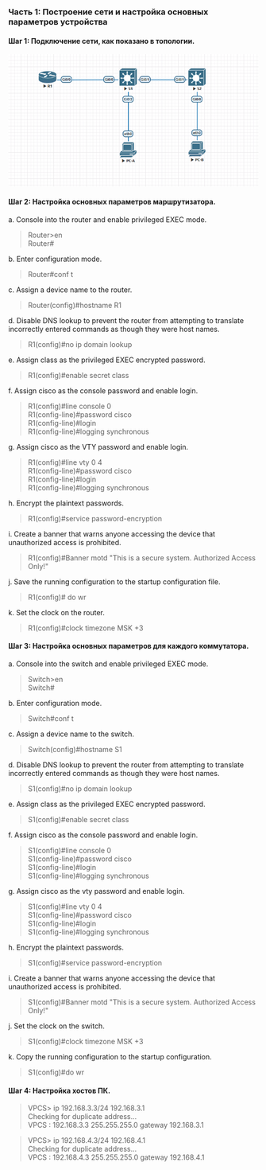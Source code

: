 ### Часть 1: Построение сети и настройка основных параметров устройства

#### Шаг 1: Подключение сети, как показано в топологии.
![Alt text](https://github.com/bislogin/otus/blob/main/labs/lab00/ipv4/%D0%91%D0%B5%D0%B7%D1%8B%D0%BC%D1%8F%D0%BD%D0%BD%D1%8B%D0%B9.png)

#### Шаг 2: Настройка основных параметров маршрутизатора.

a. Console into the router and enable privileged EXEC mode.
> Router>en  
> Router#

b. Enter configuration mode.
> Router#conf t

c. Assign a device name to the router.
> Router(config)#hostname R1

d.	Disable DNS lookup to prevent the router from attempting to translate incorrectly entered commands as though they were host names.  
> R1(config)#no ip domain lookup

e.	Assign class as the privileged EXEC encrypted password.  
> R1(config)#enable secret class

f.	Assign cisco as the console password and enable login.  
> R1(config)#line console 0  
> R1(config-line)#password cisco  
> R1(config-line)#login    
> R1(config-line)#logging synchronous

g.	Assign cisco as the VTY password and enable login.  
> R1(config)#line vty 0 4  
> R1(config-line)#password cisco  
> R1(config-line)#login  
> R1(config-line)#logging synchronous

h.	Encrypt the plaintext passwords.
> R1(config)#service password-encryption

i.	Create a banner that warns anyone accessing the device that unauthorized access is prohibited.
> R1(config)#Banner motd "This is a secure system. Authorized Access Only!"

j.	Save the running configuration to the startup configuration file.
> R1(config)# do wr

k.	Set the clock on the router.
> R1(config)#clock timezone MSK +3



#### Шаг 3: Настройка основных параметров для каждого коммутатора.

a.	Console into the switch and enable privileged EXEC mode.
> Switch>en  
> Switch#

b.	Enter configuration mode.
> Switch#conf t  

c.	Assign a device name to the switch.
> Switch(config)#hostname S1

d.	Disable DNS lookup to prevent the router from attempting to translate incorrectly entered commands as though they were host names.
> S1(config)#no ip domain lookup

e.	Assign class as the privileged EXEC encrypted password.
> S1(config)#enable secret class  

f.	Assign cisco as the console password and enable login.
> S1(config)#line console 0  
> S1(config-line)#password cisco  
> S1(config-line)#login    
> S1(config-line)#logging synchronous

g.	Assign cisco as the vty password and enable login.
> S1(config)#line vty 0 4  
> S1(config-line)#password cisco  
> S1(config-line)#login  
> S1(config-line)#logging synchronous

h.	Encrypt the plaintext passwords.
> S1(config)#service password-encryption

i.	Create a banner that warns anyone accessing the device that unauthorized access is prohibited.
> S1(config)#Banner motd "This is a secure system. Authorized Access Only!"

j.	Set the clock on the switch.
> S1(config)#clock timezone MSK +3   

k.	Copy the running configuration to the startup configuration.
> S1(config)#do wr  

#### Шаг 4: Настройка хостов ПК.

> VPCS> ip 192.168.3.3/24 192.168.3.1  
> Checking for duplicate address...  
> VPCS : 192.168.3.3 255.255.255.0 gateway 192.168.3.1


> VPCS> ip 192.168.4.3/24 192.168.4.1  
> Checking for duplicate address...  
> VPCS : 192.168.4.3 255.255.255.0 gateway 192.168.4.1


